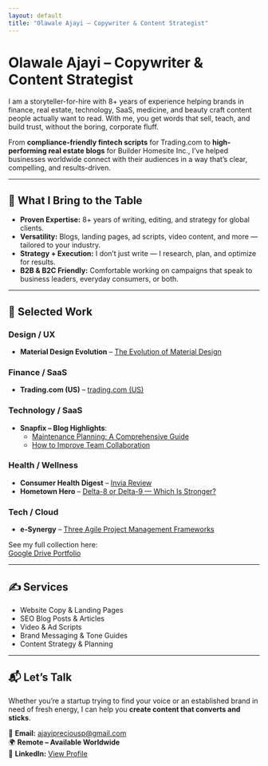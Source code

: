 ```yaml
---
layout: default
title: "Olawale Ajayi – Copywriter & Content Strategist"
---
```


# Olawale Ajayi – Copywriter & Content Strategist

I am a storyteller-for-hire with 8+ years of experience helping brands in finance, real estate, technology, SaaS, medicine, and beauty craft content people actually want to read. With me, you get words that sell, teach, and build trust, without the boring, corporate fluff.

From **compliance-friendly fintech scripts** for Trading.com to **high-performing real estate blogs** for Builder Homesite Inc., I’ve helped businesses worldwide connect with their audiences in a way that’s clear, compelling, and results-driven.

---

## 🚀 What I Bring to the Table

- **Proven Expertise:** 8+ years of writing, editing, and strategy for global clients.  
- **Versatility:** Blogs, landing pages, ad scripts, video content, and more — tailored to your industry.  
- **Strategy + Execution:** I don’t just write — I research, plan, and optimize for results.  
- **B2B & B2C Friendly:** Comfortable working on campaigns that speak to business leaders, everyday consumers, or both.

---

## 📂 ​Selected Work

### Design / UX
- **Material Design Evolution** – [The Evolution of Material Design](https://1brand.design/blog/the-evolution-of-material-design/)

### Finance / SaaS
- **Trading.com (US)** – [trading.com (US)](https://www.trading.com/us/)

### Technology / SaaS
- **Snapfix – Blog Highlights**:  
  - [Maintenance Planning: A Comprehensive Guide](https://snapfix.com/news/maintenance-planning-a-comprehensive-guide)  
  - [How to Improve Team Collaboration](https://snapfix.com/news/how-to-improve-team-collaboration)

### Health / Wellness
- **Consumer Health Digest** – [Invia Review](https://www.consumerhealthdigest.com/brain-enhancement-supplements/invia-review.html)  
- **Hometown Hero** – [Delta-8 or Delta-9 — Which Is Stronger?](https://hometownhero.com/learn/delta-8-or-delta-9-what-is-stronger/)

### Tech / Cloud
- **e-Synergy** – [Three Agile Project Management Frameworks](https://esynergy.co.uk/blogs/three-agile-project-management-frameworks-you-should-consider/)

See my full collection here:  
[Google Drive Portfolio](https://drive.google.com/drive/folders/1QrFGUCjw7DxPsuMufFHRsB6tc9iz1Ao1?usp=drive_link)

---

## ✍ Services

- Website Copy & Landing Pages  
- SEO Blog Posts & Articles  
- Video & Ad Scripts  
- Brand Messaging & Tone Guides  
- Content Strategy & Planning

---

## 📬 Let’s Talk

Whether you’re a startup trying to find your voice or an established brand in need of fresh energy, I can help you **create content that converts and sticks**.

📩 **Email:** ajayipreciousp@gmail.com  
🌍 **Remote – Available Worldwide**  
💼 **LinkedIn:** [View Profile](https://www.linkedin.com/in/javablack)
